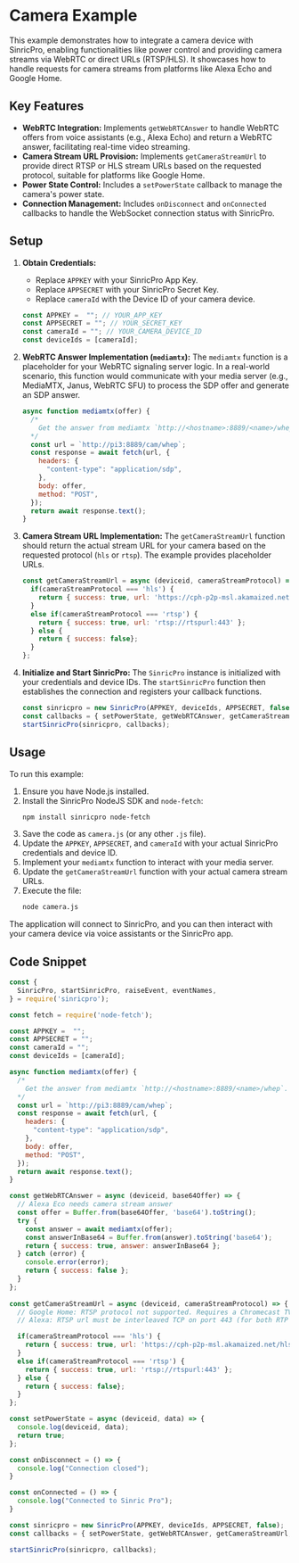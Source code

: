 # Camera Example

This example demonstrates how to integrate a camera device with SinricPro, enabling functionalities like power control and providing camera streams via WebRTC or direct URLs (RTSP/HLS). It showcases how to handle requests for camera streams from platforms like Alexa Echo and Google Home.

## Key Features

-   **WebRTC Integration:** Implements `getWebRTCAnswer` to handle WebRTC offers from voice assistants (e.g., Alexa Echo) and return a WebRTC answer, facilitating real-time video streaming.
-   **Camera Stream URL Provision:** Implements `getCameraStreamUrl` to provide direct RTSP or HLS stream URLs based on the requested protocol, suitable for platforms like Google Home.
-   **Power State Control:** Includes a `setPowerState` callback to manage the camera's power state.
-   **Connection Management:** Includes `onDisconnect` and `onConnected` callbacks to handle the WebSocket connection status with SinricPro.

## Setup

1.  **Obtain Credentials:**
    *   Replace `APPKEY` with your SinricPro App Key.
    *   Replace `APPSECRET` with your SinricPro Secret Key.
    *   Replace `cameraId` with the Device ID of your camera device.

    ```javascript
    const APPKEY =  ""; // YOUR_APP_KEY
    const APPSECRET = ""; // YOUR_SECRET_KEY
    const cameraId = ""; // YOUR_CAMERA_DEVICE_ID
    const deviceIds = [cameraId];
    ```

2.  **WebRTC Answer Implementation (`mediamtx`):**
    The `mediamtx` function is a placeholder for your WebRTC signaling server logic. In a real-world scenario, this function would communicate with your media server (e.g., MediaMTX, Janus, WebRTC SFU) to process the SDP offer and generate an SDP answer.

    ```javascript
    async function mediamtx(offer) {
      /* 
        Get the answer from mediamtx `http://<hostname>:8889/<name>/whep`. eg: http://pi3:8889/cam/whep
      */
      const url = `http://pi3:8889/cam/whep`; 
      const response = await fetch(url, {
        headers: {
          "content-type": "application/sdp",
        },
        body: offer,
        method: "POST",
      });
      return await response.text();   
    }
    ```

3.  **Camera Stream URL Implementation:**
    The `getCameraStreamUrl` function should return the actual stream URL for your camera based on the requested protocol (`hls` or `rtsp`). The example provides placeholder URLs.

    ```javascript
    const getCameraStreamUrl = async (deviceid, cameraStreamProtocol) => {
      if(cameraStreamProtocol === 'hls') {
        return { success: true, url: 'https://cph-p2p-msl.akamaized.net/hls/live/2000341/test/master.m3u8' };
      } 
      else if(cameraStreamProtocol === 'rtsp') {
        return { success: true, url: 'rtsp://rtspurl:443' };
      } else {
        return { success: false};
      }
    };
    ```

4.  **Initialize and Start SinricPro:**
    The `SinricPro` instance is initialized with your credentials and device IDs. The `startSinricPro` function then establishes the connection and registers your callback functions.

    ```javascript
    const sinricpro = new SinricPro(APPKEY, deviceIds, APPSECRET, false);
    const callbacks = { setPowerState, getWebRTCAnswer, getCameraStreamUrl, onDisconnect, onConnected };
    startSinricPro(sinricpro, callbacks);
    ```

## Usage

To run this example:

1.  Ensure you have Node.js installed.
2.  Install the SinricPro NodeJS SDK and `node-fetch`:
    ```bash
    npm install sinricpro node-fetch
    ```
3.  Save the code as `camera.js` (or any other `.js` file).
4.  Update the `APPKEY`, `APPSECRET`, and `cameraId` with your actual SinricPro credentials and device ID.
5.  Implement your `mediamtx` function to interact with your media server.
6.  Update the `getCameraStreamUrl` function with your actual camera stream URLs.
7.  Execute the file:
    ```bash
    node camera.js
    ```

The application will connect to SinricPro, and you can then interact with your camera device via voice assistants or the SinricPro app.

## Code Snippet

```javascript
const {
  SinricPro, startSinricPro, raiseEvent, eventNames,
} = require('sinricpro');

const fetch = require('node-fetch');

const APPKEY =  "";
const APPSECRET = "";
const cameraId = "";
const deviceIds = [cameraId];

async function mediamtx(offer) {
  /* 
    Get the answer from mediamtx `http://<hostname>:8889/<name>/whep`. eg: http://pi3:8889/cam/whep
  */
  const url = `http://pi3:8889/cam/whep`; 
  const response = await fetch(url, {
    headers: {
      "content-type": "application/sdp",
    },
    body: offer,
    method: "POST",
  });
  return await response.text();   
}

const getWebRTCAnswer = async (deviceid, base64Offer) => {
  // Alexa Eco needs camera stream answer
  const offer = Buffer.from(base64Offer, 'base64').toString();
  try {
    const answer = await mediamtx(offer);
    const answerInBase64 = Buffer.from(answer).toString('base64');
    return { success: true, answer: answerInBase64 };
  } catch (error) {
    console.error(error);
    return { success: false };
  }  
};
 
const getCameraStreamUrl = async (deviceid, cameraStreamProtocol) => {
  // Google Home: RTSP protocol not supported. Requires a Chromecast TV or Google Nest Hub
  // Alexa: RTSP url must be interleaved TCP on port 443 (for both RTP and RTSP) over TLS 1.2 port 443

  if(cameraStreamProtocol === 'hls') {
    return { success: true, url: 'https://cph-p2p-msl.akamaized.net/hls/live/2000341/test/master.m3u8' };
  } 
  else if(cameraStreamProtocol === 'rtsp') {
    return { success: true, url: 'rtsp://rtspurl:443' };
  } else {
    return { success: false};
  }
};

const setPowerState = async (deviceid, data) => {
  console.log(deviceid, data);
  return true;
};

const onDisconnect = () => {
  console.log("Connection closed");
}

const onConnected = () => {
  console.log("Connected to Sinric Pro");
}

const sinricpro = new SinricPro(APPKEY, deviceIds, APPSECRET, false);
const callbacks = { setPowerState, getWebRTCAnswer, getCameraStreamUrl, onDisconnect, onConnected };

startSinricPro(sinricpro, callbacks);
```
